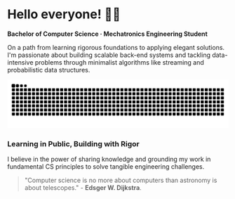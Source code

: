 # Hello everyone! 👋🏻

**Bachelor of Computer Science · Mechatronics Engineering Student**

On a path from learning rigorous foundations to applying elegant solutions. I'm passionate about building scalable back-end systems and tackling data-intensive problems through minimalist algorithms like streaming and probabilistic data structures.

![Snake animation dark](https://raw.githubusercontent.com/augvstTTY/augvstTTY/main/github-snake-dark.svg)


### Learning in Public, Building with Rigor

I believe in the power of sharing knowledge and grounding my work in fundamental CS principles to solve tangible engineering challenges.

<Blockquote>
"Computer science is no more about computers than astronomy is about telescopes." - <b>Edsger W. Dijkstra</b>.
</Blockquote>









